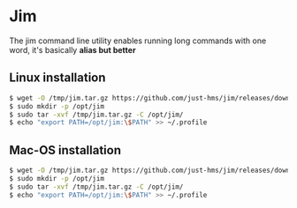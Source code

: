 # Jim

The jim command line utility enables running long commands with one word, it's basically __alias but better__

<!-- 

## Windows installation

use `powershell`

```powershell
	
	$ wget -O %TMP%/jim.tar.gz https://github.com/just-hms/jim/releases/download/v0.0.0/jim-windows-amd64.tar.gz
	$ mkdir -p %Programfiles%/jim
	$ tar -xvf %TMP%/jim.tar.gz -C %Programfiles%/jim

	$ setx


``` 

-->

## Linux installation

```sh
$ wget -O /tmp/jim.tar.gz https://github.com/just-hms/jim/releases/download/v0.0.0/jim-linux-amd64.tar.gz
$ sudo mkdir -p /opt/jim
$ sudo tar -xvf /tmp/jim.tar.gz -C /opt/jim/
$ echo "export PATH=/opt/jim:\$PATH" >> ~/.profile
```

## Mac-OS installation

```sh
$ wget -O /tmp/jim.tar.gz https://github.com/just-hms/jim/releases/download/v0.0.0/jim-darwin-amd64.tar.gz
$ sudo mkdir -p /opt/jim
$ sudo tar -xvf /tmp/jim.tar.gz -C /opt/jim/
$ echo "export PATH=/opt/jim:\$PATH" >> ~/.profile
```


